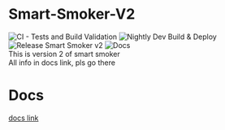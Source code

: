 # Smart-Smoker-V2

![CI - Tests and Build Validation](https://github.com/benjr70/Smart-Smoker-V2/actions/workflows/ci-tests.yml/badge.svg)
![Nightly Dev Build & Deploy](https://github.com/benjr70/Smart-Smoker-V2/actions/workflows/nightly.yml/badge.svg)
![Release Smart Smoker v2](https://github.com/benjr70/Smart-Smoker-V2/actions/workflows/release.yml/badge.svg)
![Docs](https://github.com/benjr70/Smart-Smoker-V2/actions/workflows/docs.yml/badge.svg)<br>
This is version 2 of smart smoker <br> All info in docs link, pls go there

# Docs

[docs link](https://benjr70.github.io/Smart-Smoker-V2/)
